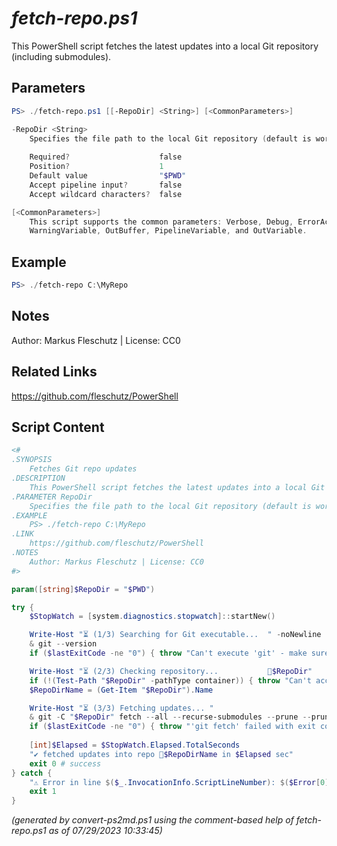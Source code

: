 *fetch-repo.ps1*
================

This PowerShell script fetches the latest updates into a local Git repository (including submodules).

Parameters
----------
```powershell
PS> ./fetch-repo.ps1 [[-RepoDir] <String>] [<CommonParameters>]

-RepoDir <String>
    Specifies the file path to the local Git repository (default is working directory).
    
    Required?                    false
    Position?                    1
    Default value                "$PWD"
    Accept pipeline input?       false
    Accept wildcard characters?  false

[<CommonParameters>]
    This script supports the common parameters: Verbose, Debug, ErrorAction, ErrorVariable, WarningAction, 
    WarningVariable, OutBuffer, PipelineVariable, and OutVariable.
```

Example
-------
```powershell
PS> ./fetch-repo C:\MyRepo

```

Notes
-----
Author: Markus Fleschutz | License: CC0

Related Links
-------------
https://github.com/fleschutz/PowerShell

Script Content
--------------
```powershell
<#
.SYNOPSIS
	Fetches Git repo updates
.DESCRIPTION
	This PowerShell script fetches the latest updates into a local Git repository (including submodules).
.PARAMETER RepoDir
	Specifies the file path to the local Git repository (default is working directory).
.EXAMPLE
	PS> ./fetch-repo C:\MyRepo
.LINK
	https://github.com/fleschutz/PowerShell
.NOTES
	Author: Markus Fleschutz | License: CC0
#>

param([string]$RepoDir = "$PWD")

try {
	$StopWatch = [system.diagnostics.stopwatch]::startNew()

	Write-Host "⏳ (1/3) Searching for Git executable...  " -noNewline
	& git --version
	if ($lastExitCode -ne "0") { throw "Can't execute 'git' - make sure Git is installed and available" }

	Write-Host "⏳ (2/3) Checking repository...           📂$RepoDir"
	if (!(Test-Path "$RepoDir" -pathType container)) { throw "Can't access folder: $RepoDir" }
	$RepoDirName = (Get-Item "$RepoDir").Name

	Write-Host "⏳ (3/3) Fetching updates... "
	& git -C "$RepoDir" fetch --all --recurse-submodules --prune --prune-tags --force 
	if ($lastExitCode -ne "0") { throw "'git fetch' failed with exit code $lastExitCode" }
	
	[int]$Elapsed = $StopWatch.Elapsed.TotalSeconds
	"✔️ fetched updates into repo 📂$RepoDirName in $Elapsed sec"
	exit 0 # success
} catch {
	"⚠️ Error in line $($_.InvocationInfo.ScriptLineNumber): $($Error[0])"
	exit 1
}
```

*(generated by convert-ps2md.ps1 using the comment-based help of fetch-repo.ps1 as of 07/29/2023 10:33:45)*

